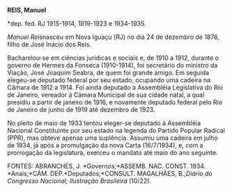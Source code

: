 **REIS, Manuel**

\*dep. fed. RJ 1915-1914, 1919-1923 e 1934-1935.

*Manuel Reis*nasceu em Nova Iguaçu (RJ) no dia 24 de dezembro de 1876,
filho de José Inácio dos Reis.

Bacharelou-se em ciências jurídicas e sociais e, de 1910 a 1912, durante
o governo de Hermes da Fonseca (1910-1914), foi secretário do ministro
da Viação, José Joaquim Seabra, de quem foi grande amigo. Em seguida
elegeu-se deputado federal por seu estado, ocupando uma cadeira na
Câmara de 1912 a 1914. Foi ainda deputado à Assembléia Legislativa do
Rio de Janeiro, vereador à Câmara Municipal de sua cidade natal, a qual
presidiu a partir de janeiro de 1916, e novamente deputado federal pelo
Rio de Janeiro de junho de 1919 até dezembro de 1923.

No pleito de maio de 1933 tentou eleger-se deputado à Assembléia
Nacional Constituinte por seu estado na legenda do Partido Popular
Radical (PPR), mas obteve apenas uma suplência. Assumiu uma cadeira em
julho de 1934, já após a promulgação da nova Carta (16/7/1934), e, com a
prorrogação da legislatura, exerceu o mandato até maio do ano seguinte.

FONTES: ABRANCHES, J. *Governos;*ASSEMB. NAC. CONST. 1934. *Anais;*CÂM.
DEP.*Deputados;*CONSULT. MAGALHÃES, B.;*Diário do Congresso Nacional;
Ilustração* *Brasileira* (10/22).

 
